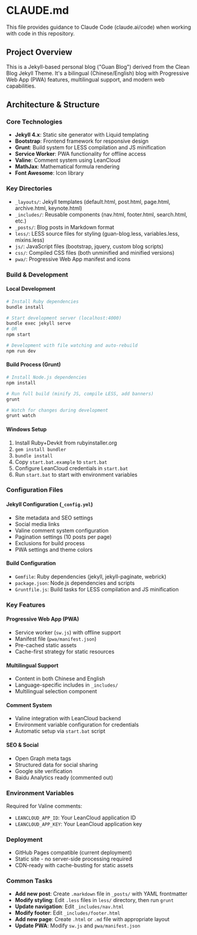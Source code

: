 # CLAUDE.md

This file provides guidance to Claude Code (claude.ai/code) when working with code in this repository.

## Project Overview
This is a Jekyll-based personal blog ("Guan Blog") derived from the Clean Blog Jekyll Theme. It's a bilingual (Chinese/English) blog with Progressive Web App (PWA) features, multilingual support, and modern web capabilities.

## Architecture & Structure

### Core Technologies
- **Jekyll 4.x**: Static site generator with Liquid templating
- **Bootstrap**: Frontend framework for responsive design
- **Grunt**: Build system for LESS compilation and JS minification
- **Service Worker**: PWA functionality for offline access
- **Valine**: Comment system using LeanCloud
- **MathJax**: Mathematical formula rendering
- **Font Awesome**: Icon library

### Key Directories
- `_layouts/`: Jekyll templates (default.html, post.html, page.html, archive.html, keynote.html)
- `_includes/`: Reusable components (nav.html, footer.html, search.html, etc.)
- `_posts/`: Blog posts in Markdown format
- `less/`: LESS source files for styling (guan-blog.less, variables.less, mixins.less)
- `js/`: JavaScript files (bootstrap, jquery, custom blog scripts)
- `css/`: Compiled CSS files (both unminified and minified versions)
- `pwa/`: Progressive Web App manifest and icons

### Build & Development

#### Local Development
```bash
# Install Ruby dependencies
bundle install

# Start development server (localhost:4000)
bundle exec jekyll serve
# OR
npm start

# Development with file watching and auto-rebuild
npm run dev
```

#### Build Process (Grunt)
```bash
# Install Node.js dependencies
npm install

# Run full build (minify JS, compile LESS, add banners)
grunt

# Watch for changes during development
grunt watch
```

#### Windows Setup
1. Install Ruby+Devkit from rubyinstaller.org
2. `gem install bundler`
3. `bundle install`
4. Copy `start.bat.example` to `start.bat`
5. Configure LeanCloud credentials in `start.bat`
6. Run `start.bat` to start with environment variables

### Configuration Files

#### Jekyll Configuration (`_config.yml`)
- Site metadata and SEO settings
- Social media links
- Valine comment system configuration
- Pagination settings (10 posts per page)
- Exclusions for build process
- PWA settings and theme colors

#### Build Configuration
- `Gemfile`: Ruby dependencies (jekyll, jekyll-paginate, webrick)
- `package.json`: Node.js dependencies and scripts
- `Gruntfile.js`: Build tasks for LESS compilation and JS minification

### Key Features

#### Progressive Web App (PWA)
- Service worker (`sw.js`) with offline support
- Manifest file (`pwa/manifest.json`)
- Pre-cached static assets
- Cache-first strategy for static resources

#### Multilingual Support
- Content in both Chinese and English
- Language-specific includes in `_includes/`
- Multilingual selection component

#### Comment System
- Valine integration with LeanCloud backend
- Environment variable configuration for credentials
- Automatic setup via `start.bat` script

#### SEO & Social
- Open Graph meta tags
- Structured data for social sharing
- Google site verification
- Baidu Analytics ready (commented out)

### Environment Variables
Required for Valine comments:
- `LEANCLOUD_APP_ID`: Your LeanCloud application ID
- `LEANCLOUD_APP_KEY`: Your LeanCloud application key

### Deployment
- GitHub Pages compatible (current deployment)
- Static site - no server-side processing required
- CDN-ready with cache-busting for static assets

### Common Tasks
- **Add new post**: Create `.markdown` file in `_posts/` with YAML frontmatter
- **Modify styling**: Edit `.less` files in `less/` directory, then run `grunt`
- **Update navigation**: Edit `_includes/nav.html`
- **Modify footer**: Edit `_includes/footer.html`
- **Add new page**: Create `.html` or `.md` file with appropriate layout
- **Update PWA**: Modify `sw.js` and `pwa/manifest.json`